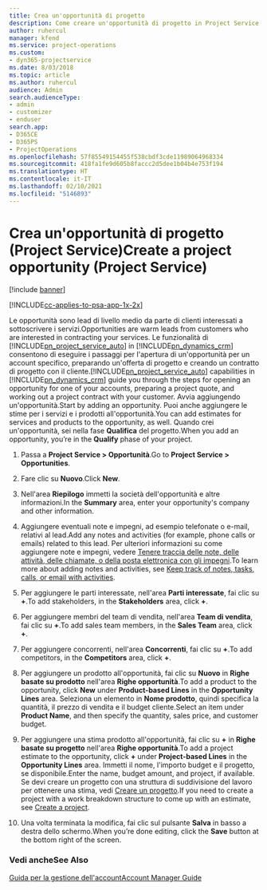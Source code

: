 ```yaml
---
title: Crea un'opportunità di progetto
description: Come creare un'opportunità di progetto in Project Service
author: ruhercul
manager: kfend
ms.service: project-operations
ms.custom:
- dyn365-projectservice
ms.date: 8/03/2018
ms.topic: article
ms.author: ruhercul
audience: Admin
search.audienceType:
- admin
- customizer
- enduser
search.app:
- D365CE
- D365PS
- ProjectOperations
ms.openlocfilehash: 57f85549154455f538cbdf3cde11989064968334
ms.sourcegitcommit: 418fa1fe9d605b8faccc2d5dee1b04b4e753f194
ms.translationtype: HT
ms.contentlocale: it-IT
ms.lasthandoff: 02/10/2021
ms.locfileid: "5146893"
---
```

# <a name="create-a-project-opportunity-project-service"></a><span data-ttu-id="92744-103">Crea un'opportunità di progetto (Project Service)</span><span class="sxs-lookup"><span data-stu-id="92744-103">Create a project opportunity (Project Service)</span></span>

[!include [banner](../includes/psa-now-project-operations.md)]

[!INCLUDE[cc-applies-to-psa-app-1x-2x](../includes/cc-applies-to-psa-app-1x-2x.md)]

<span data-ttu-id="92744-104">Le opportunità sono lead di livello medio da parte di clienti interessati a sottoscrivere i servizi.</span><span class="sxs-lookup"><span data-stu-id="92744-104">Opportunities are warm leads from customers who are interested in contracting your services.</span></span> <span data-ttu-id="92744-105">Le funzionalità di [!INCLUDE[pn_project_service_auto](../includes/pn-project-service-auto.md)] in [!INCLUDE[pn_dynamics_crm](../includes/pn-dynamics-crm.md)] consentono di eseguire i passaggi per l'apertura di un'opportunità per un account specifico, preparando un'offerta di progetto e creando un contratto di progetto con il cliente.</span><span class="sxs-lookup"><span data-stu-id="92744-105">[!INCLUDE[pn_project_service_auto](../includes/pn-project-service-auto.md)] capabilities in [!INCLUDE[pn_dynamics_crm](../includes/pn-dynamics-crm.md)] guide you through the steps for opening an opportunity for one of your accounts, preparing a project quote, and working out a project contract with your customer.</span></span> <span data-ttu-id="92744-106">Avvia aggiungendo un'opportunità.</span><span class="sxs-lookup"><span data-stu-id="92744-106">Start by adding an opportunity.</span></span> <span data-ttu-id="92744-107">Puoi anche aggiungere le stime per i servizi e i prodotti all'opportunità.</span><span class="sxs-lookup"><span data-stu-id="92744-107">You can add estimates for services and products to the opportunity, as well.</span></span> <span data-ttu-id="92744-108">Quando crei un'opportunità, sei nella fase **Qualifica** del progetto.</span><span class="sxs-lookup"><span data-stu-id="92744-108">When you add an opportunity, you’re in the **Qualify** phase of your project.</span></span>  
  
1.  <span data-ttu-id="92744-109">Passa a **Project Service > Opportunità**.</span><span class="sxs-lookup"><span data-stu-id="92744-109">Go to **Project Service > Opportunities**.</span></span>  
  
2.  <span data-ttu-id="92744-110">Fare clic su **Nuovo**.</span><span class="sxs-lookup"><span data-stu-id="92744-110">Click **New**.</span></span>  
  
3.  <span data-ttu-id="92744-111">Nell'area **Riepilogo** immetti la società dell'opportunità e altre informazioni.</span><span class="sxs-lookup"><span data-stu-id="92744-111">In the **Summary** area, enter your opportunity's company and other information.</span></span>  
  
4.  <span data-ttu-id="92744-112">Aggiungere eventuali note e impegni, ad esempio telefonate o e-mail, relativi al lead.</span><span class="sxs-lookup"><span data-stu-id="92744-112">Add any notes and activities (for example, phone calls or emails) related to this lead.</span></span> <span data-ttu-id="92744-113">Per ulteriori informazioni su come aggiungere note e impegni, vedere [Tenere traccia delle note, delle attività, delle chiamate, o della posta elettronica con gli impegni](https://docs.microsoft.com/dynamics365/customerengagement/on-premises/basics/work-with-activities).</span><span class="sxs-lookup"><span data-stu-id="92744-113">To learn more about adding notes and activities, see [Keep track of notes, tasks, calls, or email with activities](https://docs.microsoft.com/dynamics365/customerengagement/on-premises/basics/work-with-activities).</span></span>  
  
5.  <span data-ttu-id="92744-114">Per aggiungere le parti interessate, nell'area **Parti interessate**, fai clic su **+**.</span><span class="sxs-lookup"><span data-stu-id="92744-114">To add stakeholders, in the **Stakeholders** area, click **+**.</span></span>  
  
6.  <span data-ttu-id="92744-115">Per aggiungere membri del team di vendita, nell'area **Team di vendita**, fai clic su **+**.</span><span class="sxs-lookup"><span data-stu-id="92744-115">To add sales team members, in the **Sales Team** area, click **+**.</span></span>  
  
7.  <span data-ttu-id="92744-116">Per aggiungere concorrenti, nell'area **Concorrenti**, fai clic su **+**.</span><span class="sxs-lookup"><span data-stu-id="92744-116">To add competitors, in the **Competitors** area, click **+**.</span></span>  
  
8.  <span data-ttu-id="92744-117">Per aggiungere un prodotto all'opportunità, fai clic su **Nuovo** in **Righe basate su prodotto** nell'area **Righe opportunità**.</span><span class="sxs-lookup"><span data-stu-id="92744-117">To add a product to the opportunity, click **New** under **Product-based Lines** in the **Opportunity Lines** area.</span></span> <span data-ttu-id="92744-118">Seleziona un elemento in **Nome prodotto**, quindi specifica la quantità, il prezzo di vendita e il budget cliente.</span><span class="sxs-lookup"><span data-stu-id="92744-118">Select an item under **Product Name**, and then specify the quantity, sales price, and customer budget.</span></span>  
  
9. <span data-ttu-id="92744-119">Per aggiungere una stima prodotto all'opportunità, fai clic su **+** in **Righe basate su progetto** nell'area **Righe opportunità**.</span><span class="sxs-lookup"><span data-stu-id="92744-119">To add a project estimate to the opportunity, click **+** under **Project-based Lines** in the **Opportunity Lines** area.</span></span> <span data-ttu-id="92744-120">Immetti il nome, l'importo budget e il progetto, se disponibile.</span><span class="sxs-lookup"><span data-stu-id="92744-120">Enter the name, budget amount, and project, if available.</span></span> <span data-ttu-id="92744-121">Se devi creare un progetto con una struttura di suddivisione del lavoro per ottenere una stima, vedi [Creare un progetto](../psa/create-project.md).</span><span class="sxs-lookup"><span data-stu-id="92744-121">If you need to create a project with a work breakdown structure to come up with an estimate, see [Create a project](../psa/create-project.md).</span></span>  
  
10. <span data-ttu-id="92744-122">Una volta terminata la modifica, fai clic sul pulsante **Salva** in basso a destra dello schermo.</span><span class="sxs-lookup"><span data-stu-id="92744-122">When you’re done editing, click the **Save** button at the bottom right of the screen.</span></span>  
  
### <a name="see-also"></a><span data-ttu-id="92744-123">Vedi anche</span><span class="sxs-lookup"><span data-stu-id="92744-123">See Also</span></span>  
 [<span data-ttu-id="92744-124">Guida per la gestione dell'account</span><span class="sxs-lookup"><span data-stu-id="92744-124">Account Manager Guide</span></span>](../psa/account-manager-guide.md)
